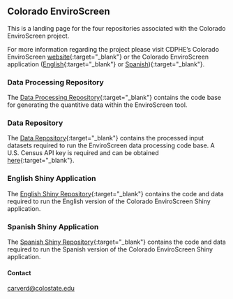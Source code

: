 ## Colorado EnviroScreen 

This is a landing page for the four repositories associated with the Colorado EnviroScreen project.  

For more information regarding the project please visit CDPHE’s Colorado EnviroScreen [website](https://cdphe.colorado.gov/enviroscreen){:target="_blank"} or the Colorado EnviroScreen application ([English](https://teeo-cdphe.shinyapps.io/COEnviroScreen_English/){:target="_blank"} or [Spanish](https://teeo-cdphe.shinyapps.io/COEnviroScreen_Spanish/)){:target="_blank"}.



### Data Processing Repository 

The [Data Processing Repository](https://github.com/GeospatialCentroid/COEnviroScreen_dataProcessing){:target="_blank"} contains the code base for generating the quantitive data within the EnviroScreen tool. 


### Data Repository

The [Data Repository](https://github.com/GeospatialCentroid/COEnviroScreen_dataInputs){:target="_blank"} contains the processed input datasets required to run the EnviroScreen data processing code base. A U.S. Census API key is required and can be obtained [here](https://api.census.gov/data/key_signup.html){:target="_blank"}. 

### English Shiny Application 

The [English Shiny Repository](https://github.com/GeospatialCentroid/COEnviroScreen_English){:target="_blank"} contains the code and data required to run the English version of the Colorado EnviroScreen Shiny application. 

### Spanish Shiny Application 

The [Spanish Shiny Repository](https://github.com/GeospatialCentroid/COEnviroScreen_Spanish){:target="_blank"} contains the code and data required to run the Spanish version of the Colorado EnviroScreen Shiny application.

#### Contact
carverd@colostate.edu 
